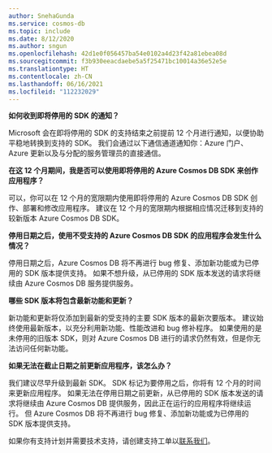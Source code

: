 ```yaml
---
author: SnehaGunda
ms.service: cosmos-db
ms.topic: include
ms.date: 8/12/2020
ms.author: sngun
ms.openlocfilehash: 42d1e0f056457ba54e0102a4d23f42a81ebea08d
ms.sourcegitcommit: f3b930eeacdaebe5a5f25471bc10014a36e52e5e
ms.translationtype: HT
ms.contentlocale: zh-CN
ms.lasthandoff: 06/16/2021
ms.locfileid: "112232029"
---
```

**如何收到即将停用的 SDK 的通知？**

Microsoft 会在即将停用的 SDK 的支持结束之前提前 12 个月进行通知，以便协助平稳地转换到支持的 SDK。 我们会通过以下通信通道通知你：Azure 门户、Azure 更新以及与分配的服务管理员的直接通信。

**在这 12 个月期间，我是否可以使用即将停用的 Azure Cosmos DB SDK 来创作应用程序？** 

可以，你可以在 12 个月的宽限期内使用即将停用的 Azure Cosmos DB SDK 创作、部署和修改应用程序。 建议在 12 个月的宽限期内根据相应情况迁移到支持的较新版本 Azure Cosmos DB SDK。 

**停用日期之后，使用不受支持的 Azure Cosmos DB SDK 的应用程序会发生什么情况？** 

停用日期之后，Azure Cosmos DB 将不再进行 bug 修复、添加新功能或为已停用的 SDK 版本提供支持。 如果不想升级，从已停用的 SDK 版本发送的请求将继续由 Azure Cosmos DB 服务提供服务。 

**哪些 SDK 版本将包含最新功能和更新？**

新功能和更新将仅添加到最新的受支持的主要 SDK 版本的最新次要版本。 建议始终使用最新版本，以充分利用新功能、性能改进和 bug 修补程序。 如果使用的是未停用的旧版本 SDK，则对 Azure Cosmos DB 进行的请求仍然有效，但是你无法访问任何新功能。  

**如果无法在截止日期之前更新应用程序，该怎么办？**

我们建议尽早升级到最新 SDK。 SDK 标记为要停用之后，你将有 12 个月的时间来更新应用程序。 如果无法在停用日期之前更新，从已停用的 SDK 版本发送的请求将继续由 Azure Cosmos DB 提供服务，因此正在运行的应用程序将继续运行。 但 Azure Cosmos DB 将不再进行 bug 修复、添加新功能或为已停用的 SDK 版本提供支持。 

如果你有支持计划并需要技术支持，请创建支持工单以[联系我们](https://portal.azure.com/#blade/Microsoft_Azure_Support/HelpAndSupportBlade/overview)。
    


